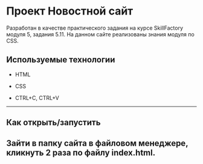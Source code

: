 
# Проект Новостной сайт

Разработан в качестве практического задания на курсе SkillFactory модуля 5, задания 5.11.
На данном сайте реализованы знания модуля по CSS.

## Используемые технологии

* HTML

* CSS 

* CTRL+C, CTRL+V
---

## Как открыть/запустить

Зайти в папку сайта в файловом менеджере, кликнуть 2 раза по файлу index.html.
---
